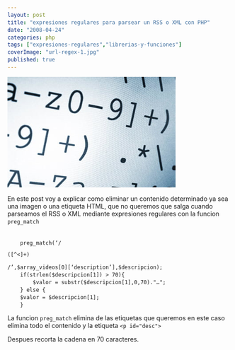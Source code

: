 ```yaml
---
layout: post
title: "expresiones regulares para parsear un RSS o XML con PHP"
date: "2008-04-24"
categories: php
tags: ["expresiones-regulares","librerias-y-funciones"]
coverImage: "url-regex-1.jpg"
published: true
---
```


![Expresiones Regulares para parsear un RSS en PHP](images/url-regex-1.jpg)

En este post voy a explicar como eliminar un contenido determinado ya sea una imagen o una etiqueta HTML, que no queremos que salga cuando parseamos el RSS o XML mediante expresiones regulares con la funcion `preg_match`

<code> 
	preg_match(‘/<p id="desc">([^<]+)</p>/’,$array_videos[0][‘description’],$descripcion);
	if(strlen($descripcion[1]) > 70){ 
		$valor = substr($descripcion[1],0,70)."…";
	} else {
	$valor = $descripcion[1];
	} 
</code>

La funcion `preg_match` elimina de las etiquetas que queremos en este caso elimina todo el contenido y la etiqueta `<p id="desc">`

Despues recorta la cadena en 70 caracteres.
